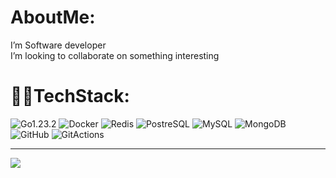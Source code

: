 # AboutMe:
I’m Software developer<br> I’m looking to collaborate on something interesting<br>

# 👨‍💻TechStack:
![Go1.23.2](https://img.shields.io/badge/Go-00ADD8?style=for-the-badge&logo=go&logoColor=white) ![Docker](https://img.shields.io/badge/Docker-2CA5E0?style=for-the-badge&logo=docker&logoColor=white)
![Redis](https://img.shields.io/badge/redis-%23DD0031.svg?&style=for-the-badge&logo=redis&logoColor=white)
![PostreSQL](https://img.shields.io/badge/PostgreSQL-316192?style=for-the-badge&logo=postgresql&logoColor=white)
![MySQL](https://img.shields.io/badge/MySQL-005C84?style=for-the-badge&logo=mysql&logoColor=white)
![MongoDB](https://img.shields.io/badge/MongoDB-4EA94B?style=for-the-badge&logo=mongodb&logoColor=white)
![GitHub](https://img.shields.io/badge/GitHub-100000?style=for-the-badge&logo=github&logoColor=white)
![GitActions](https://img.shields.io/badge/Github%20Actions-282a2e?style=for-the-badge&logo=githubactions&logoColor=367cfe)

---

[![](https://visitcount.itsvg.in/api?id=HACK3R911&label=Profile%20Views&color=12&icon=0&pretty=true)](https://visitcount.itsvg.in)
